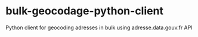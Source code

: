 # bulk-geocodage-python-client
Python client for geocoding adresses in bulk using adresse.data.gouv.fr API 
